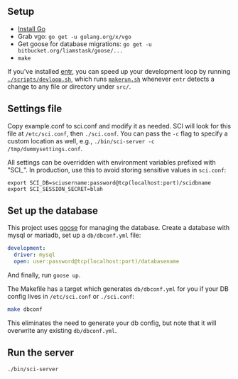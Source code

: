 Setup
--

- [Install Go](https://golang.org/dl/)
- Grab vgo: `go get -u golang.org/x/vgo`
- Get goose for database migrations: `go get -u bitbucket.org/liamstask/goose/...`
- `make`

If you've installed [entr](http://www.entrproject.org/), you can speed up your
development loop by running [`./scripts/devloop.sh`](./scripts/devloop.sh),
which runs [`makerun.sh`](./scripts/makerun.sh) whenever `entr` detects a
change to any file or directory under `src/`.

Settings file
---

Copy example.conf to sci.conf and modify it as needed.  SCI will look for this
file at `/etc/sci.conf`, then `./sci.conf`.  You can pass the `-c` flag to
specify a custom location as well, e.g., `./bin/sci-server -c /tmp/dummysettings.conf`.

All settings can be overridden with environment variables prefixed with "SCI_".
In production, use this to avoid storing sensitive values in `sci.conf`:

    export SCI_DB=sciusername:password@tcp(localhost:port)/scidbname
    export SCI_SESSION_SECRET=blah

Set up the database
---

This project uses [goose](https://bitbucket.org/liamstask/goose) for managing
the database.  Create a database with mysql or mariadb, set up a
`db/dbconf.yml` file:

```yaml
development:
  driver: mysql
  open: user:password@tcp(localhost:port)/databasename
```

And finally, run `goose up`.

The Makefile has a target which generates `db/dbconf.yml` for you if your DB
config lives in `/etc/sci.conf` or `./sci.conf`:

```bash
make dbconf
```

This eliminates the need to generate your db config, but note that it will
overwrite any existing `db/dbconf.yml`.

Run the server
---

```bash
./bin/sci-server
```
